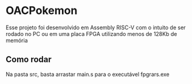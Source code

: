 # OACPokemon
Esse projeto foi desenvolvido em Assembly RISC-V com o intuito de ser rodado no PC ou em uma placa FPGA utilizando menos de 128Kb de memória
## Como rodar ##
Na pasta src, basta arrastar main.s para o executável fpgrars.exe
